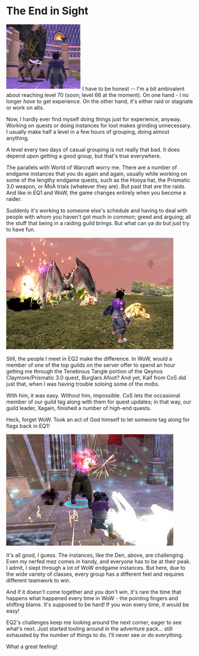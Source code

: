 # The End in Sight

![Chamberlain in the Nest](../uploads/2006/08/080106chamberlain.jpg)I have to be honest -- I'm a bit ambivalent about reaching level 70 (soon; level 66 at the moment). On one hand - I no longer *have* to get experience. On the other hand, it's either raid or stagnate or work on alts.

Now, I hardly ever find myself doing things just for experience, anyway. Working on quests or doing instances for loot makes grinding unnecessary. I usually make half a level in a few hours of grouping, doing almost anything.

A level every two days of casual grouping is not really that bad. It does depend upon getting a good group, but that's true everywhere.

The parallels with World of Warcraft worry me. There are a number of endgame instances that you do again and again, usually while working on some of the lengthy endgame quests, such as the Hooya hat, the Prismatic 3.0 weapon, or MoA trials (whatever they are). But past that are the raids. And like in EQ1 and WoW, the game changes entirely when you become a raider.

Suddenly it's working to someone else's schedule and having to deal with people with whom you haven't got much in common; greed and arguing; all the stuff that being in a raiding guild brings. But what can ya do but just try to have fun.

![Burglar's Afoot quest](../uploads/2006/08/080106burglar.jpg)

Still, the people I meet in EQ2 make the difference. In WoW, would a member of one of the top guilds on the server offer to spend an hour getting me through the Tenebrous Tangle portion of the Qeynos Claymore/Prismatic 3.0 quest, Burglars Afoot? And yet, Kaif from CoS did just that, when I was having trouble soloing some of the mobs.

With him, it was easy. Without him, impossible. CoS lets the occasional member of our guild tag along with them for quest updates; in that way, our guild leader, Xagain, finished a number of high-end quests.

Heck, forget WoW. Took an act of God himself to let someone tag along for flags back in EQ1!

![Fighting in the Den](../uploads/2006/08/080106den.jpg)

It's all good, I guess. The instances, like the Den, above, are challenging. Even my nerfed mez comes in handy, and everyone has to be at their peak. I admit, I slept through a lot of WoW endgame instances. But here, due to the wide variety of classes, every group has a different feel and requires different teamwork to win.

And if it doesn't come together and you don't win, it's rare the time that happens what happened every time in WoW - the pointing fingers and shifting blame. It's supposed to be hard! If you won every time, it would be easy!

EQ2's challenges keep me looking around the next corner, eager to see what's next. Just started tooling around in the adventure pack... still exhausted by the number of things to do. I'll never see or do everything.

What a great feeling!
